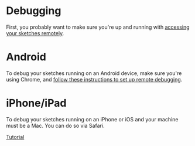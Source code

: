 # Debugging

First, you probably want to make sure you're up and running with [accessing your sketches remotely](./ngrok.md).

# Android

To debug your sketches running on an Android device, make sure you're using Chrome, and [follow these instructions to set up remote debugging](https://developer.chrome.com/docs/devtools/remote-debugging/).

# iPhone/iPad

To debug your sketches running on an iPhone or iOS and your machine must be a Mac. You can do so via Safari.

[Tutorial](https://appletoolbox.com/use-web-inspector-debug-mobile-safari/)